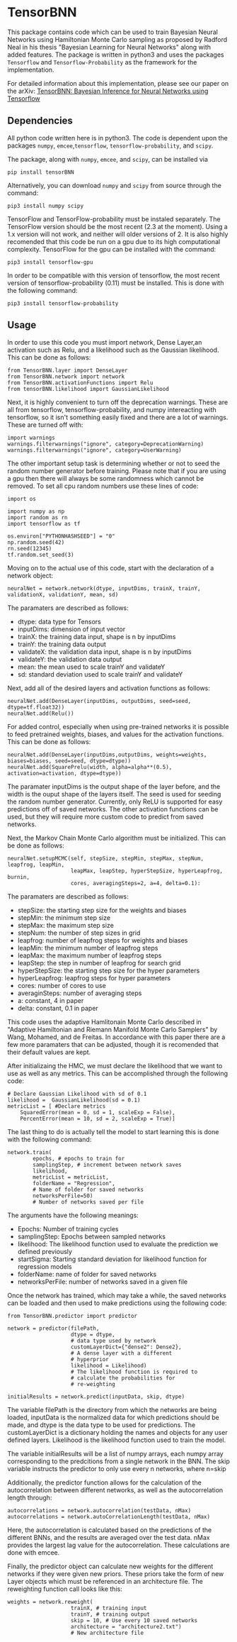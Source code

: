 # TensorBNN
This package contains code which can be used to train Bayesian Neural Networks using Hamiltonian Monte Carlo sampling as proposed by Radford Neal in his thesis "Bayesian Learning for Neural Networks" along with added features. The package is written in python3 and uses the packages `Tensorflow` and `Tensorflow-Probability` as the framework for the implementation. 

For detailed information about this implementation, please see our paper on the arXiv: [TensorBNN: Bayesian Inference for Neural Networks using Tensorflow](https://arxiv.org/abs/2009.14393)

## Dependencies
All python code written here is in python3. The code is dependent upon the packages `numpy`, `emcee`,`tensorflow`, `tensorflow-probability`, and `scipy`.

The package, along with `numpy`, `emcee`, and  `scipy`, can be installed via

```
pip install tensorBNN
```

Alternatively, you can download `numpy` and `scipy` from source through the command:

```
pip3 install numpy scipy
```
TensorFlow and TensorFlow-probability must be instaled separately. The TensorFlow version should be the most recent (2.3 at the moment). Using a 1.x version will not work, and neither will older versions of 2. It is also highly recomended that this code be run on a gpu due to its high computational complexity. TensorFlow for the gpu can be installed with the command:

```
pip3 install tensorflow-gpu
```

In order to be compatible with this version of tensorflow, the most recent version of tensorflow-probability (0.11) must be installed. This is done with the following command:

```
pip3 install tensorflow-probability
```


## Usage

In order to use this code you must import network, Dense Layer,an activation such as Relu, and a likelihood such as the Gaussian likelihood. This can be done as follows:

```
from TensorBNN.layer import DenseLayer
from TensorBNN.network import network
from TensorBNN.activationFunctions import Relu
from tensorBNN.likelihood import GaussianLikelihood
```

Next, it is highly convenient to turn off the deprecation warnings. These are all from tensorflow, tensorflow-probability, and numpy intereacting with tensorflow, so it isn't something easily fixed and there are a lot of warnings. These are turned off with:

```
import warnings
warnings.filterwarnings("ignore", category=DeprecationWarning)
warnings.filterwarnings("ignore", category=UserWarning)
```

The other important setup task is determining whether or not to seed the random number generator before training. Please note that if you are using a gpu then there will always be some randomness which cannot be removed. To set all cpu random numbers use these lines of code:

```
import os

import numpy as np
import random as rn
import tensorflow as tf

os.environ["PYTHONHASHSEED"] = "0"
np.random.seed(42)
rn.seed(12345)
tf.random.set_seed(3)
```

Moving on to the actual use of this code, start with the declaration of a network object:

```
neuralNet = network.network(dtype, inputDims, trainX, trainY, validationX, validationY, mean, sd)
```

The paramaters are described as follows:
* dtype: data type for Tensors
* inputDims: dimension of input vector
* trainX: the training data input, shape is n by inputDims
* trainY: the training data output
* validateX: the validation data input, shape is n by inputDims
* validateY: the validation data output
* mean: the mean used to scale trainY and validateY
* sd: standard deviation used to scale trainY and validateY

Next, add all of the desired layers and activation functions as follows:

```
neuralNet.add(DenseLayer(inputDims, outputDims, seed=seed, dtype=tf.float32))
neuralNet.add(Relu())
```

For added control, especially when using pre-trained networks it is possible to feed pretrained weights, biases, and values for the activation functions. This can be done as follows:

```
neuralNet.add(DenseLayer(inputDims,outputDims, weights=weights, biases=biases, seed=seed, dtype=dtype))
neuralNet.add(SquarePrelu(width, alpha=alpha**(0.5), activation=activation, dtype=dtype))
```

The paramater inputDims is the output shape of the layer before, and the width is the ouput shape of the layers itself. The seed is used for seeding the random number generator. Currently, only ReLU is supported for easy predictions off of saved networks. The other activation functions can be used, but they will require more custom code to predict from saved networks.

Next, the Markov Chain Monte Carlo algorithm must be initialized. This can be done as follows:

```
neuralNet.setupMCMC(self, stepSize, stepMin, stepMax, stepNum, leapfrog, leapMin,
                    leapMax, leapStep, hyperStepSize, hyperLeapfrog, burnin,
                    cores, averagingSteps=2, a=4, delta=0.1):
```

The paramaters are described as follows:
* stepSize: the starting step size for the weights and biases
* stepMin: the minimum step size
* stepMax: the maximum step size
* stepNum: the number of step sizes in grid
* leapfrog: number of leapfrog steps for weights and biases
* leapMin: the minimum number of leapfrog steps
* leapMax: the maximum number of leapfrog steps
* leapStep: the step in number of leapfrog for search grid
* hyperStepSize: the starting step size for the hyper parameters
* hyperLeapfrog: leapfrog steps for hyper parameters
* cores: number of cores to use
* averaginSteps: number of averaging steps
* a: constant, 4 in paper
* delta: constant, 0.1 in paper

This code uses the adaptive Hamlitonain Monte Carlo described in "Adaptive Hamiltonian and Riemann Manifold Monte Carlo Samplers" by Wang, Mohamed, and de Freitas. In accordance with this paper there are a few more paramaters that can be adjusted, though it is recomended that their default values are kept.

After initializaing the HMC, we must declare the likelihood that we want to use as well as any metrics. This can be accomplished through the following code:

```
# Declare Gaussian Likelihood with sd of 0.1
likelihood =  GaussianLikelihood(sd = 0.1)
metricList = [ #Declare metrics
    SquaredError(mean = 0, sd = 1, scaleExp = False),
    PercentError(mean = 10, sd = 2, scaleExp = True)]
```


The last thing to do is actually tell the model to start learning this is done with the following command:

```
network.train(
        epochs, # epochs to train for
        samplingStep, # increment between network saves
        likelihood,
        metricList = metricList,
        folderName = "Regression", 
        # Name of folder for saved networks
        networksPerFile=50)
        # Number of networks saved per file
```

The arguments have the following meanings:

* Epochs: Number of training cycles
* samplingStep: Epochs between sampled networks
* likelihood: The likelihood function used to evaluate the prediction 
              we defined previously
* startSigma: Starting standard deviation for likelihood function
              for regression models
* folderName: name of folder for saved networks
* networksPerFile: number of networks saved in a given file

Once the network has trained, which may take a while, the saved networks can be loaded and then used to make predictions using the following code:

```
from TensorBNN.predictor import predictor 

network = predictor(filePath,
                    dtype = dtype, 
                    # data type used by network
                    customLayerDict={"dense2": Dense2},
                    # A dense layer with a different 
                    # hyperprior
                    likelihood = Likelihood)
                    # The likelihood function is required to  
                    # calculate the probabilities for 
                    # re-weighting

initialResults = network.predict(inputData, skip, dtype)
```

The variable filePath is the directory from which the networks are being loaded, inputData is the normalized data for which predictions should be made, and dtype is the data type to be used for predictions. The customLayerDict is a dictionary holding the names and objects for any user defined layers. Likelihood is the likelihood function used to train the model.

The variable initialResults will be a list of numpy arrays, each numpy array corresponding to the predcitions from a single network in the BNN. The skip variable instructs the predictor to only use every n networks, where n=skip

Additionally, the predictor function allows for the calculation of the autocorrelation between different networks, as well as the autocorrelation length through:

```
autocorrelations = network.autocorrelation(testData, nMax)
autocorrelations = network.autoCorrelationLength(testData, nMax)
```
Here, the autocorrelation is calculated based on the predictions of the different BNNs, and the results are averaged over the test data. nMax provides the largest lag value for the autocorrelation. These calculations are done with emcee.


Finally, the predictor object can calculate new weights for the different networks if they were given new priors. These priors take the form of new Layer objects which must be referenced in an architecture file. The reweighting function call looks like this:

```
weights = network.reweight(                                            
                    trainX, # training input
                    trainY, # training output
                    skip = 10, # Use every 10 saved networks
                    architecture = "architecture2.txt")
                    # New architecture file
```



